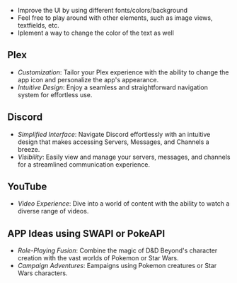 - Improve the UI by using different fonts/colors/background
- Feel free to play around with other elements, such as image views, textfields, etc.
- Iplement a way to change the color of the text as well

## Plex
- *Customization*: Tailor your Plex experience with the ability to change the app icon and personalize the app's appearance.
- *Intuitive Design*: Enjoy a seamless and straightforward navigation system for effortless use.

## Discord
- *Simplified Interface*: Navigate Discord effortlessly with an intuitive design that makes accessing Servers, Messages, and Channels a breeze.
- *Visibility*: Easily view and manage your servers, messages, and channels for a streamlined communication experience.

## YouTube
- *Video Experience*: Dive into a world of content with the ability to watch a diverse range of videos.

## APP Ideas using SWAPI or PokeAPI 
- *Role-Playing Fusion*: Combine the magic of D&D Beyond's character creation with the vast worlds of Pokemon or Star Wars.
- *Campaign Adventures*: Eampaigns using Pokemon creatures or Star Wars characters.
